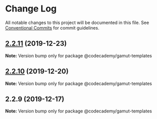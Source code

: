 # Change Log

All notable changes to this project will be documented in this file.
See [Conventional Commits](https://conventionalcommits.org) for commit guidelines.

## [2.2.11](https://github.com/Codecademy/client-modules/compare/@codecademy/gamut-templates@2.2.10...@codecademy/gamut-templates@2.2.11) (2019-12-23)

**Note:** Version bump only for package @codecademy/gamut-templates





## [2.2.10](https://github.com/Codecademy/client-modules/compare/@codecademy/gamut-templates@2.2.9...@codecademy/gamut-templates@2.2.10) (2019-12-20)

**Note:** Version bump only for package @codecademy/gamut-templates





## 2.2.9 (2019-12-17)

**Note:** Version bump only for package @codecademy/gamut-templates
